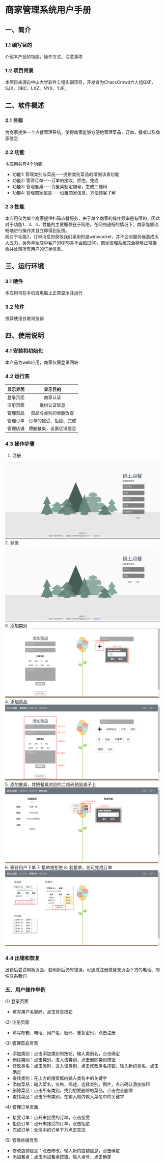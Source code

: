 # 商家管理系统用户手册
## 一、简介
### 1.1 编写目的
介绍本产品的功能，操作方式，注意事项

### 1.2 项目背景
本项目来源自中山大学软件工程实训项目，开发者为ChaosCrowd六人组QXF、SJX、OBC、LXZ、NYX、YJF。

## 二、软件概述
### 2.1 目标
为商家提供一个点餐管理系统，使得商家能够方便地管理菜品，订单，餐桌以及商家信息

### 2.2 功能
本应用共有4个功能:

- 功能1: 管理类别与菜品----提供类别菜品的增删该查功能
- 功能2: 管理订单----订单的接收，拒绝，完成
- 功能3: 管理餐桌----为餐桌制定编号，生成二维码
- 功能4: 管理商家信息----设置商家信息，方便顾客了解

### 2.3 性能
本应用仅为单个商家提供扫码点餐服务，由于单个商家的操作频率是有限的，因此对于功能1、3、4，性能的主要瓶颈在于网络，在网络通畅的情况下，商家能够流畅地进行操作并且立即得到反馈。  
而对于功能2，订单消息的获取我们采用的是websocket，并不会对服务器造成太大压力，另外单家店中客户的QPS并不会超过50，商家管理系统完全能够正常接收并处理所有用户的订单信息。

## 三、运行环境
### 3.1 硬件
本应用可在手机或电脑上正常显示并运行

### 3.2 软件
推荐使用谷歌浏览器

## 四、使用说明
### 4.1 安装和初始化
本产品为web应用，商家仅需登录网站

### 4.2 运行表
| 显示界面 | 显示目的 |
|:-------:|:--------:|
|登录页面|商家认证|
|注册页面|提供认证信息|
|管理菜品|菜品与类别的增删改查|
|管理订单|订单的接受、拒绝、完成|
|管理店铺|增删餐桌，设置店铺信息|

### 4.3 操作步骤
1. 注册
<img src="https://raw.githubusercontent.com/ChaosCrowd/Dashboard/master/documentations/Img/Image_SJX/1.png">
2. 登录
<img src="https://raw.githubusercontent.com/ChaosCrowd/Dashboard/master/documentations/Img/Image_SJX/2.png">
3. 添加类别
<img src="https://raw.githubusercontent.com/ChaosCrowd/Dashboard/master/documentations/Img/Image_SJX/3.png">
4. 添加菜品
<img src="https://raw.githubusercontent.com/ChaosCrowd/Dashboard/master/documentations/Img/Image_SJX/4.png">
5. 添加餐桌，并把餐桌对应的二维码贴到桌子上
<img src="https://raw.githubusercontent.com/ChaosCrowd/Dashboard/master/documentations/Img/Image_SJX/5.png">
6. 等待用户下单
7. 接单或拒绝
8. 若接单，则可完成订单
<img src="https://raw.githubusercontent.com/ChaosCrowd/Dashboard/master/documentations/Img/Image_SJX/6.png">

### 4.4 出错和恢复
出错后尝试刷新页面，若刷新后仍有错误，可通过注册或登录页面下方的电话、邮件联系我们

### 五、用户操作举例
(1) 登录页面  
- 填写用户名密码，点击登录按钮

(2) 注册页面  
- 填写邮箱、电话、用户名、密码、重复密码，点击注册

(3) 管理菜品页面  
- 添加类别：点击添加类别的按钮，输入类别名，点击确定
- 删除类别：点击类别，进入该类别，点击删除类别按钮
- 修改类名：点击类别，进入该类别，点击修改类名按钮，输入新的类名，点击确定
- 查找类别：在上方的搜索框内输入类名中的关键字
- 添加菜品：输入菜名，价格，描述，选择类别，图片，点击确认添加按钮
- 删除菜品：点击所有类别，找到想要删除的菜品，点击完全删除
- 查找菜品：点击所有类别，在输入框内输入菜名中的关键字

(4) 管理订单页面  
- 接受订单：点开未接受的订单，点击接受
- 拒绝订单：点开未接受的订单，点击拒绝
- 完成订单：处理中的订单下方点击完成

(5) 管理店铺页面
- 修改店铺信息：点击修改，输入新的店铺信息，点击确定
- 添加餐桌：点击添加餐桌按钮，输入桌号，点击确定
